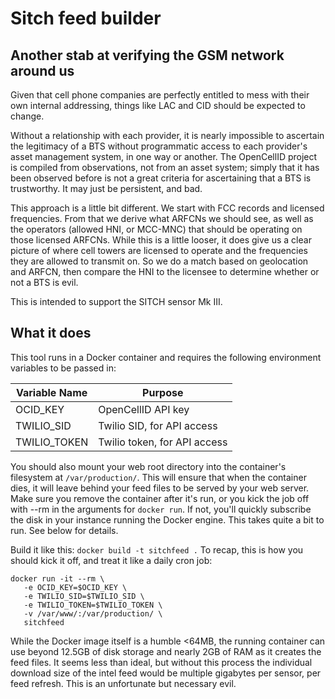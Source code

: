 # Sitch feed builder
## Another stab at verifying the GSM network around us

Given that cell phone companies are perfectly entitled to mess with their own
internal addressing, things like LAC and CID should be expected to change.

Without a relationship with each provider, it is nearly impossible to ascertain
the legitimacy of a BTS without programmatic access to each provider's asset
management system, in one way or another.  The OpenCellID project is compiled
from observations, not from an asset system; simply that it has been observed
before is not a great criteria for ascertaining that a BTS is trustworthy.  It
may just be persistent, and bad.

This approach is a little bit different.  We start with FCC records and
licensed frequencies.  From that we derive what ARFCNs we should see, as well
as the operators (allowed HNI, or MCC-MNC) that should be operating on those
licensed ARFCNs.  While this is a little looser, it does give us a clear picture
of where cell towers are licensed to operate and the frequencies they are
allowed to transmit on.  So we do a match based on geolocation and ARFCN, then
compare the HNI to the licensee to determine whether or not a BTS is evil.

This is intended to support the SITCH sensor Mk III.


## What it does

This tool runs in a Docker container and requires the following environment
variables to be passed in:

| Variable Name  | Purpose                      |
|----------------|------------------------------|
| OCID_KEY       | OpenCellID API key           |
| TWILIO_SID     | Twilio SID, for API access   |
| TWILIO_TOKEN   | Twilio token, for API access |

You should also mount your web root directory into the container's filesystem
at ```/var/production/```.  This will ensure that when the container dies, it
will leave behind your feed files to be served by your web server.  Make sure
you remove the container after it's run, or you kick the job off with --rm in
the arguments for ```docker run```.  If not, you'll quickly subscribe the disk in your instance running the Docker engine.  This takes quite a bit to run.  See below for details.

Build it like this: ```docker build -t sitchfeed .```
To recap, this is how you should kick it off, and treat it like a daily cron
job:

    docker run -it --rm \
       -e OCID_KEY=$OCID_KEY \
       -e TWILIO_SID=$TWILIO_SID \
       -e TWILIO_TOKEN=$TWILIO_TOKEN \
       -v /var/www/:/var/production/ \
       sitchfeed

While the Docker image itself is a humble <64MB, the running container
can use beyond 12.5GB of disk storage and nearly 2GB of RAM as it creates the
feed files.  It seems less than ideal, but without this process the individual
download size of the intel feed would be multiple gigabytes per sensor, per
feed refresh.  This is an unfortunate but necessary evil.
